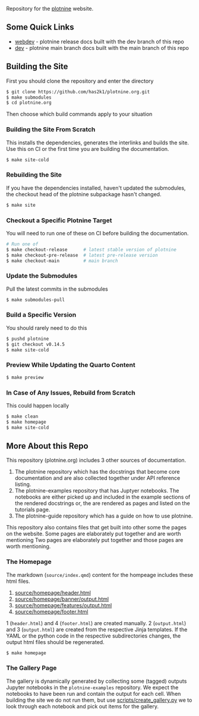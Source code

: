 Repository for the [plotnine](https://plotnine.org) website.

## Some Quick Links

- [webdev](https://plotnine.org/webdev) - plotnine release docs built with the dev branch of this repo
- [dev](https://plotnine.org/dev) - plotnine main branch docs built with the main branch of this repo

## Building the Site

First you should clone the repository and enter the directory

```sh
$ git clone https://github.com/has2k1/plotnine.org.git
$ make submodules
$ cd plotnine.org
```

Then choose which build commands apply to your situation 

### Building the Site From Scratch

This installs the dependencies, generates the interlinks and builds the site. Use this on CI or the first time you are building the documentation.

```sh
$ make site-cold
```

### Rebuilding the Site

If you have the dependencies installed, haven't updated the submodules, the checkout head of the plotnine subpackage hasn't changed.

```sh
$ make site
```

### Checkout a Specific Plotnine Target

You will need to run one of these on CI before building the documentation.

```sh
# Run one of
$ make checkout-release      # latest stable version of plotnine
$ make checkout-pre-release  # latest pre-release version
$ make checkout-main         # main branch
```

### Update the Submodules 

Pull the latest commits in the submodules

```sh
$ make submodules-pull
```

### Build a Specific Version

You should rarely need to do this

```sh
$ pushd plotnine
$ git checkout v0.14.5
$ make site-cold
```

### Preview While Updating the Quarto Content

```sh
$ make preview
```

### In Case of Any Issues, Rebuild from Scratch

This could happen locally 

```sh
$ make clean
$ make homepage
$ make site-cold
```

## More About this Repo

This repository (plotnine.org) includes 3 other sources of documentation.

1. The plotnine repository which has the docstrings that become core documentation and are also collected together under API reference listing.
2. The plotnine-examples repository that has Juptyer notebooks. The notebooks are either picked up and included in the example sections of the rendered docstrings or, the are rendered as pages and listed on the tutorials page.
3. The plotnine-guide repository which has a guide on how to use plotnine.

This repository also contains files that get built into other some the pages on the website. Some pages are elaborately put together and are worth mentioning Two pages are
elaborately put together and those pages are worth mentioning.

### The Homepage

The markdown (`source/index.qmd`) content for the hompeage includes these html files.

1. [source/homepage/header.html](./source/homepage/header.html)
2. [source/homepage/banner/output.html](./source/homepage/banner/output.html)
3. [source/homepage/features/output.html](./source/homepage/features/output.html)
4. [source/homepage/footer.html](./source/homepage/footer.html)

1 (`header.html`) and 4 (`footer.html`) are created manually.
2 (`output.html`) and 3 (`output.html`) are created from the respective Jinja templates.
If the YAML or the python code in the respective subdirectories changes, the output html files should be regenerated.

```sh
$ make homepage
```

### The Gallery Page

The gallery is dynamically generated by collecting some (tagged) outputs Jupyter notebooks in the `plotnine-examples` repository.
We expect the notebooks to have been run and contain the output for each cell.
When building the site we do not run them, but use [scripts/create_gallery.py](./scripts/create_gallery.py) we to look through each notebook and pick out items for the gallery.  

